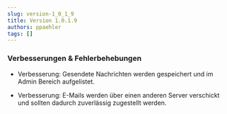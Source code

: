 ```yaml
---
slug: version-1_0_1_9
title: Version 1.0.1.9
authors: ppaehler
tags: []
---
```


### Verbesserungen & Fehlerbehebungen

- Verbesserung: Gesendete Nachrichten werden gespeichert und im Admin Bereich aufgelistet.

- Verbesserung: E-Mails werden über einen anderen Server verschickt und sollten dadurch zuverlässig zugestellt werden.
